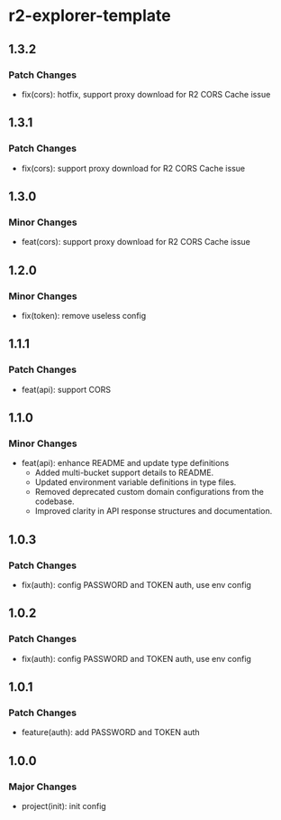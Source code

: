 # r2-explorer-template

## 1.3.2

### Patch Changes

- fix(cors): hotfix, support proxy download for R2 CORS Cache issue

## 1.3.1

### Patch Changes

- fix(cors): support proxy download for R2 CORS Cache issue

## 1.3.0

### Minor Changes

- feat(cors): support proxy download for R2 CORS Cache issue

## 1.2.0

### Minor Changes

- fix(token): remove useless config

## 1.1.1

### Patch Changes

- feat(api): support CORS

## 1.1.0

### Minor Changes

- feat(api): enhance README and update type definitions
  - Added multi-bucket support details to README.
  - Updated environment variable definitions in type files.
  - Removed deprecated custom domain configurations from the codebase.
  - Improved clarity in API response structures and documentation.

## 1.0.3

### Patch Changes

- fix(auth): config PASSWORD and TOKEN auth, use env config

## 1.0.2

### Patch Changes

- fix(auth): config PASSWORD and TOKEN auth, use env config

## 1.0.1

### Patch Changes

- feature(auth): add PASSWORD and TOKEN auth

## 1.0.0

### Major Changes

- project(init): init config
